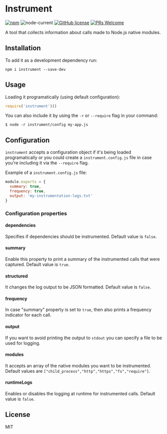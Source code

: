 # Instrument

[![npm](https://img.shields.io/npm/v/instrument)](https://www.npmjs.com/package/instrument)
![node-current](https://img.shields.io/node/v/instrument)
[![GitHub license](https://img.shields.io/badge/license-MIT-blue.svg)](https://github.com/a0viedo/instrument/blob/master/LICENSE)
[![PRs Welcome](https://img.shields.io/badge/PRs-welcome-brightgreen.svg)](http://makeapullrequest.com)

A tool that collects information about calls made to Node.js native modules.


## Installation
To add it as a development dependency run:

```
npm i instrument --save-dev
```

## Usage
Loading it programatically (using default configuration):
```js
require('instrument')()
```

You can also include it by using the `-r` or `--require` flag in your command:

```
$ node -r instrument/config my-app.js
```

## Configuration
`instrument` accepts a configuration object if it's being loaded programatically or you could create a `instrument.config.js` file in case you're including it via the `--require` flag.

Example of a `instrument.config.js` file:
```js
module.exports = {
  summary: true,
  frequency: true,
  output: 'my-instrumentation-logs.txt'
}
```


### Configuration properties
#### dependencies
Specifies if dependencies should be instrumented. Default value is `false`.
#### summary
Enable this property to print a summary of the instrumented calls that were captured. Default value is `true`.
#### structured
It changes the log output to be JSON formatted. Default value is `false`.
#### frequency
In case "summary" property is set to `true`, then also prints a frequency indicator for each call.
#### output
If you want to avoid printing the output to `stdout` you can specify a file to be used for logging.
#### modules
It accepts an array of the native modules you want to be instrumented. Default values are `["child_process","http","https","fs","require"]`.
#### runtimeLogs
Enables or disables the logging at runtime for instrumented calls. Default value is `false`.

## License
MIT